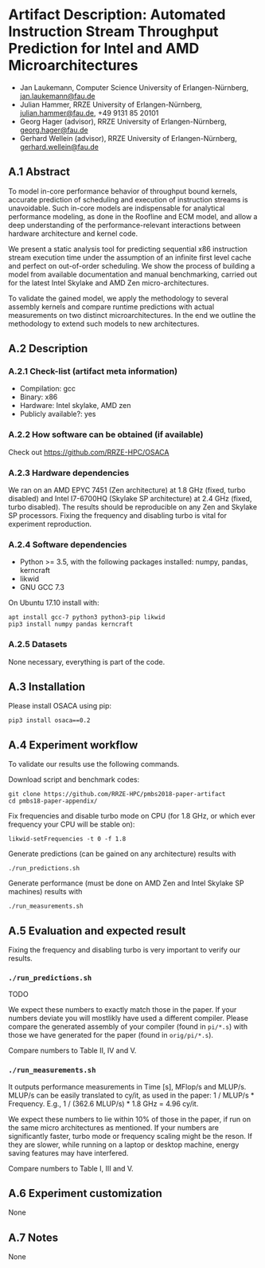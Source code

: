 # Artifact Description: Automated Instruction Stream Throughput Prediction for Intel and AMD Microarchitectures
[comment]: <> (keep both copies up-to-date: pmbs2018-paper/artifact-appendix.md and pmbs2018-paper-artifact/README.md)

* Jan Laukemann, Computer Science University of Erlangen-Nürnberg, jan.laukemann@fau.de
* Julian Hammer, RRZE University of Erlangen-Nürnberg, julian.hammer@fau.de, +49 9131 85 20101
* Georg Hager (advisor), RRZE University of Erlangen-Nürnberg, georg.hager@fau.de
* Gerhard Wellein (advisor), RRZE University of Erlangen-Nürnberg, gerhard.wellein@fau.de

## A.1 Abstract
To model in-core performance behavior of throughput bound kernels, accurate prediction of
scheduling and execution of instruction streams is unavoidable. Such in-core models are
indispensable for analytical performance modeling, as done in the Roofline and ECM model, and allow
a deep understanding of the performance-relevant interactions between hardware architecture and
kernel code.

We present a static analysis tool for predicting sequential x86 instruction stream execution time
under the assumption of an infinite first level cache and perfect on out-of-order scheduling. We
show the process of building a model from available documentation and manual benchmarking, carried
out for the latest Intel Skylake and AMD Zen micro-architectures.

To validate the gained model, we apply the methodology to several assembly kernels and compare
runtime predictions with actual measurements on two distinct microarchitectures. In the end we
outline the methodology to extend such models to new architectures.

## A.2 Description

### A.2.1 Check-list (artifact meta information)
- Compilation: gcc
- Binary: x86
- Hardware: Intel skylake, AMD zen
- Publicly available?: yes

### A.2.2 How software can be obtained (if available)
Check out https://github.com/RRZE-HPC/OSACA

### A.2.3 Hardware dependencies
We ran on an AMD EPYC 7451 (Zen architecture) at 1.8 GHz (fixed, turbo disabled) and Intel I7-6700HQ (Skylake SP architecture) at 2.4 GHz (fixed, turbo disabled). The results should be reproducible on any Zen and Skylake SP processors. Fixing the frequency and disabling turbo is vital for experiment reproduction.

### A.2.4 Software dependencies
* Python >= 3.5, with the following packages installed: numpy, pandas, kerncraft
* likwid
* GNU GCC 7.3

On Ubuntu 17.10 install with:
```
apt install gcc-7 python3 python3-pip likwid
pip3 install numpy pandas kerncraft
```

### A.2.5 Datasets
None necessary, everything is part of the code.

## A.3 Installation
Please install OSACA using pip:
```
pip3 install osaca==0.2
```

## A.4 Experiment workflow
To validate our results use the following commands.

Download script and benchmark codes:
```
git clone https://github.com/RRZE-HPC/pmbs2018-paper-artifact
cd pmbs18-paper-appendix/
```
Fix frequencies and disable turbo mode on CPU (for 1.8 GHz, or which ever frequency your CPU will be stable on):
```
likwid-setFrequencies -t 0 -f 1.8
```
Generate predictions (can be gained on any architecture) results with
```
./run_predictions.sh
```
Generate performance (must be done on AMD Zen and Intel Skylake SP machines) results with
```
./run_measurements.sh
```
## A.5 Evaluation and expected result
Fixing the frequency and disabling turbo is very important to verify our results.

### `./run_predictions.sh`

TODO

We expect these numbers to exactly match those in the paper. If your numbers deviate you will mostlikly have used a different compiler. Please compare the generated assembly of your compiler (found in `pi/*.s`) with those we have generated for the paper (found in `orig/pi/*.s`).

Compare numbers to Table II, IV and V.

### `./run_measurements.sh`
It outputs performance measurements in Time [s], MFlop/s and MLUP/s. MLUP/s can be easily translated to cy/it, as used in the paper: 1 / MLUP/s * Frequency. E.g., 1 / (362.6 MLUP/s) * 1.8 GHz = 4.96 cy/it.

We expect these numbers to lie within 10% of those in the paper, if run on the same micro architectures as mentioned. If your numbers are significantly faster, turbo mode or frequency scaling might be the reson. If they are slower, while running on a laptop or desktop machine, energy saving features may have interfered.

Compare numbers to Table I, III and V.

## A.6 Experiment customization
None

## A.7 Notes
None
